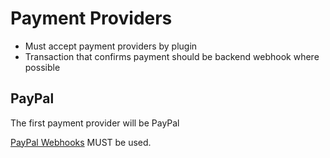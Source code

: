 # Payment Providers

- Must accept payment providers by plugin
- Transaction that confirms payment should be backend webhook where possible

## PayPal

The first payment provider will be PayPal

[PayPal Webhooks](https://developer.paypal.com/docs/integration/direct/webhooks/rest-webhooks) MUST be used.

